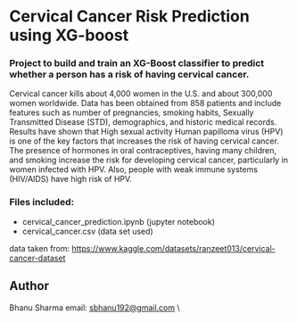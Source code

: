 # Cervical Cancer Risk Prediction using XG-boost

### Project to build and train an XG-Boost classifier to predict whether a person has a risk of having cervical cancer.

 
Cervical cancer kills about 4,000 women in the U.S. and 
about 300,000 women worldwide. Data has been 
obtained from 858 patients and include features
such as number of pregnancies, smoking habits,
Sexually Transmitted Disease (STD), demographics,
and historic medical records. Results have shown 
that High sexual activity Human papilloma virus 
(HPV) is one of the key factors that increases
the risk of having cervical cancer. The presence of hormones in oral contraceptives, having many children, and smoking increase the risk for developing cervical cancer, particularly in women infected with HPV. Also, people with weak immune systems (HIV/AIDS) have high risk of HPV.
    

###  Files included:

* cervical_cancer_prediction.ipynb (jupyter notebook)
* cervical_cancer.csv (data set used)

data taken from: https://www.kaggle.com/datasets/ranzeet013/cervical-cancer-dataset
## Author
Bhanu Sharma 
email: sbhanu192@gmail.com \


  
